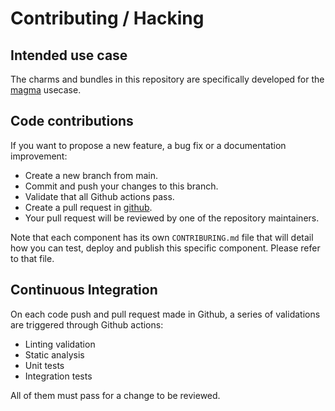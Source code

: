 # Contributing / Hacking

## Intended use case

The charms and bundles in this repository are specifically developed for the 
[magma](https://www.magmacore.org/) usecase.

## Code contributions

If you want to propose a new feature, a bug fix or a documentation improvement:
- Create a new branch from main.
- Commit and push your changes to this branch.
- Validate that all Github actions pass.
- Create a pull request in [github](https://github.com/canonical/charmed-magma/pulls).
- Your pull request will be reviewed by one of the repository maintainers.

Note that each component has its own `CONTRIBURING.md` file that will detail how you can test, 
deploy and publish this specific component. Please refer to that file.

## Continuous Integration

On each code push and pull request made in Github, a series of validations are triggered through 
Github actions:
- Linting validation
- Static analysis
- Unit tests
- Integration tests

All of them must pass for a change to be reviewed.
